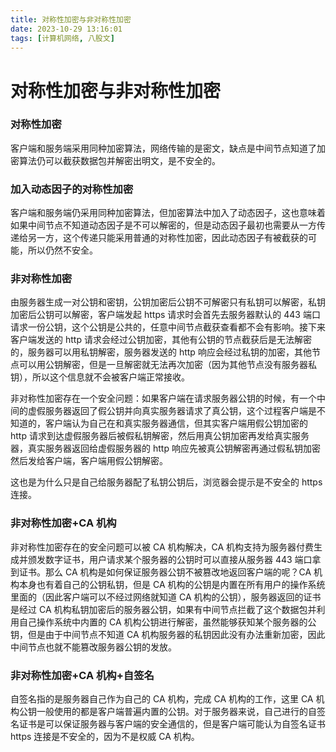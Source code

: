 ```yaml
---
title: 对称性加密与非对称性加密
date: 2023-10-29 13:16:01
tags: [计算机网络, 八股文]
---
```


# 对称性加密与非对称性加密

### 对称性加密

客户端和服务端采用同种加密算法，网络传输的是密文，缺点是中间节点知道了加密算法仍可以截获数据包并解密出明文，是不安全的。

### 加入动态因子的对称性加密

客户端和服务端仍采用同种加密算法，但加密算法中加入了动态因子，这也意味着如果中间节点不知道动态因子是不可以解密的，但是动态因子最初也需要从一方传递给另一方，这个传递只能采用普通的对称性加密，因此动态因子有被截获的可能，所以仍然不安全。

### 非对称性加密

由服务器生成一对公钥和密钥，公钥加密后公钥不可解密只有私钥可以解密，私钥加密后公钥可以解密，客户端发起 https 请求时会首先去服务器默认的 443 端口请求一份公钥，这个公钥是公共的，任意中间节点截获查看都不会有影响。接下来客户端发送的 http 请求会经过公钥加密，其他有公钥的节点截获后是无法解密的，服务器可以用私钥解密，服务器发送的 http 响应会经过私钥的加密，其他节点可以用公钥解密，但是一旦解密就无法再次加密（因为其他节点没有服务器私钥），所以这个信息就不会被客户端正常接收。

非对称性加密存在一个安全问题：如果客户端在请求服务器公钥的时候，有一个中间的虚假服务器返回了假公钥并向真实服务器请求了真公钥，这个过程客户端是不知道的，客户端认为自己在和真实服务器通信，但其实客户端用假公钥加密的 http 请求到达虚假服务器后被假私钥解密，然后用真公钥加密再发给真实服务器，真实服务器返回给虚假服务器的 http 响应先被真公钥解密再通过假私钥加密然后发给客户端，客户端用假公钥解密。

这也是为什么只是自己给服务器配了私钥公钥后，浏览器会提示是不安全的 https 连接。

### 非对称性加密+CA 机构

非对称性加密存在的安全问题可以被 CA 机构解决，CA 机构支持为服务器付费生成并颁发数字证书，用户请求某个服务器的公钥时可以直接从服务器 443 端口拿到证书。那么 CA 机构是如何保证服务器公钥不被篡改地返回客户端的呢？CA 机构本身也有着自己的公钥私钥，但是 CA 机构的公钥是内置在所有用户的操作系统里面的（因此客户端可以不经过网络就知道 CA 机构的公钥），服务器返回的证书是经过 CA 机构私钥加密后的服务器公钥，如果有中间节点拦截了这个数据包并利用自己操作系统中内置的 CA 机构公钥进行解密，虽然能够获知某个服务器的公钥，但是由于中间节点不知道 CA 机构服务器的私钥因此没有办法重新加密，因此中间节点也就不能篡改服务器公钥的发放。

### 非对称性加密+CA 机构+自签名

自签名指的是服务器自己作为自己的 CA 机构，完成 CA 机构的工作，这里 CA 机构公钥一般使用的都是客户端普遍内置的公钥。对于服务器来说，自己进行的自签名证书是可以保证服务器与客户端的安全通信的，但是客户端可能认为自签名证书 https 连接是不安全的，因为不是权威 CA 机构。
